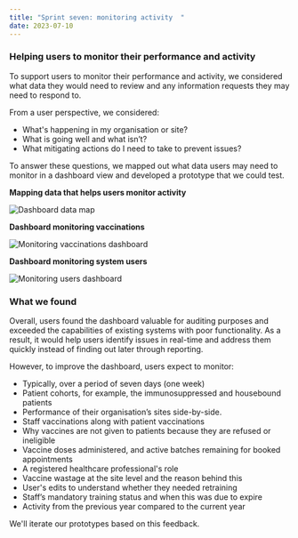 ```yaml
---
title: "Sprint seven: monitoring activity  "
date: 2023-07-10
---
```

### Helping users to monitor their performance and activity

To support users to monitor their performance and activity, we considered what data they would need to review and any information requests they may need to respond to.  

From a user perspective, we considered: 

- What's happening in my organisation or site? 
- What is going well and what isn’t? 
- What mitigating actions do I need to take to prevent issues? 

To answer these questions, we mapped out what data users may need to monitor in a dashboard view and developed a prototype that we could test. 

**Mapping data that helps users monitor activity**

![Dashboard data map](76t8nb8gkm6v62dt2p1jepmjvesu.png)

**Dashboard monitoring vaccinations**

![Monitoring vaccinations dashboard](4ujlmb8g1rgw3z2qyd9bjt1ztoql.png)

**Dashboard monitoring system users**

![Monitoring users dashboard](eozrr1ee95l25snym2sg1zuh87kc.png)

### What we found 

Overall, users found the dashboard valuable for auditing purposes and exceeded the capabilities of existing systems with poor functionality. As a result, it would help users identify issues in real-time and address them quickly instead of finding out later through reporting. 

However, to improve the dashboard, users expect to monitor: 

- Typically, over a period of seven days (one week) 
- Patient cohorts, for example, the immunosuppressed and housebound patients 
- Performance of their organisation’s sites side-by-side. 
- Staff vaccinations along with patient vaccinations
- Why vaccines are not given to patients because they are refused or ineligible 
- Vaccine doses administered, and active batches remaining for booked appointments 
- A registered healthcare professional's role 
- Vaccine wastage at the site level and the reason behind this 
- User's edits to understand whether they needed retraining 
- Staff’s mandatory training status and when this was due to expire 
- Activity from the previous year compared to the current year 

We'll iterate our prototypes based on this feedback. 
 

